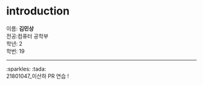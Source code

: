 # introduction
이름: **김민상** <br>
전공:컴퓨터 공학부<br>
학년: 2<br>
학번: 19<br>
<hr/>
:sparkles: :tada:


<br>
21801047_이산하 PR 연습 !

